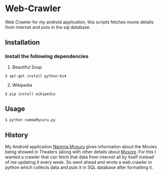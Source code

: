 # Web-Crawler

Web Crawler for my android application, this scripts fetches movie details from internet and puts in the sql database.

## Installation

### Install the following dependencies

1. Beautiful Soup 
```shell
$ apt-get install python-bs4
```

2. Wikipedia
```shell
$ pip install wikipedia
```

## Usage

```shell
$ python nammaMysuru.py
```

## History

My Android application [Namma Mysuru](https://play.google.com/store/apps/details?id=com.project.raghavendra.nammamysore) gives information about the Movies being showed in Theaters (along with other details about [Mysore](https://en.wikipedia.org/wiki/Mysore). For this I wanted a crawler that can fetch that data from internet all by itself instead of me updating it every week. So went ahead and wrote a web crawler in python which collects data and puts it in SQL database after formatting it.
